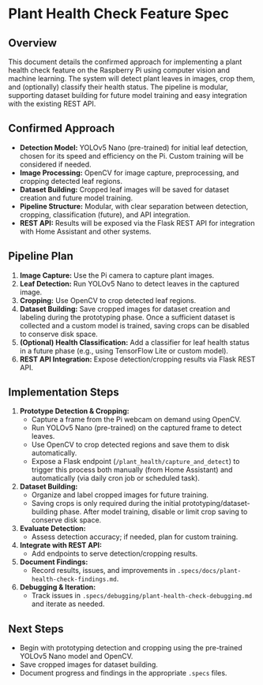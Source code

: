 
# Plant Health Check Feature Spec

## Overview

This document details the confirmed approach for implementing a plant health check feature on the Raspberry Pi using computer vision and machine learning. The system will detect plant leaves in images, crop them, and (optionally) classify their health status. The pipeline is modular, supporting dataset building for future model training and easy integration with the existing REST API.

## Confirmed Approach

- **Detection Model:** YOLOv5 Nano (pre-trained) for initial leaf detection, chosen for its speed and efficiency on the Pi. Custom training will be considered if needed.
- **Image Processing:** OpenCV for image capture, preprocessing, and cropping detected leaf regions.
- **Dataset Building:** Cropped leaf images will be saved for dataset creation and future model training.
- **Pipeline Structure:** Modular, with clear separation between detection, cropping, classification (future), and API integration.
- **REST API:** Results will be exposed via the Flask REST API for integration with Home Assistant and other systems.

## Pipeline Plan

1. **Image Capture:** Use the Pi camera to capture plant images.
2. **Leaf Detection:** Run YOLOv5 Nano to detect leaves in the captured image.
3. **Cropping:** Use OpenCV to crop detected leaf regions.
4. **Dataset Building:** Save cropped images for dataset creation and labeling during the prototyping phase. Once a sufficient dataset is collected and a custom model is trained, saving crops can be disabled to conserve disk space.
5. **(Optional) Health Classification:** Add a classifier for leaf health status in a future phase (e.g., using TensorFlow Lite or custom model).
6. **REST API Integration:** Expose detection/cropping results via Flask REST API.

## Implementation Steps

1. **Prototype Detection & Cropping:**
   - Capture a frame from the Pi webcam on demand using OpenCV.
   - Run YOLOv5 Nano (pre-trained) on the captured frame to detect leaves.
   - Use OpenCV to crop detected regions and save them to disk automatically.
   - Expose a Flask endpoint (`/plant_health/capture_and_detect`) to trigger this process both manually (from Home Assistant) and automatically (via daily cron job or scheduled task).
2. **Dataset Building:**
   - Organize and label cropped images for future training.
   - Saving crops is only required during the initial prototyping/dataset-building phase. After model training, disable or limit crop saving to conserve disk space.
3. **Evaluate Detection:**
   - Assess detection accuracy; if needed, plan for custom training.
4. **Integrate with REST API:**
   - Add endpoints to serve detection/cropping results.
5. **Document Findings:**
   - Record results, issues, and improvements in `.specs/docs/plant-health-check-findings.md`.
6. **Debugging & Iteration:**
   - Track issues in `.specs/debugging/plant-health-check-debugging.md` and iterate as needed.

## Next Steps

- Begin with prototyping detection and cropping using the pre-trained YOLOv5 Nano model and OpenCV.
- Save cropped images for dataset building.
- Document progress and findings in the appropriate `.specs` files.
